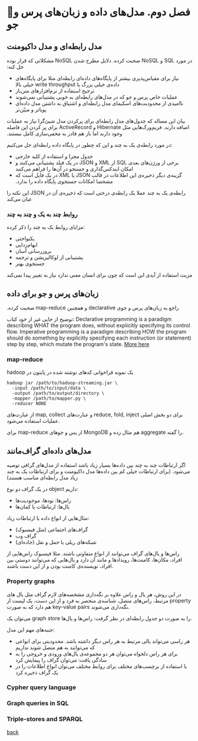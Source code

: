 # 🚧فصل دوم. مدل‌های داده و زبان‌های پرس و جو

## مدل رابطه‌ای و مدل داکیومنت
‫در مورد SQL و NoSQL صحبت کرده. دلایل مطرح شدن NoSQL مشکلاتی که قرار بوده حل کنه:
- ‫نیاز برای مقیاس‌پذیری بیشتر از پایگاه‌های داده‌ای رابطه‌ای مثلا برای پایگاه‌های داده‌ی خیلی بزرگ یا write throughput خیلی بالا
- ترجیح استفاده از نرم‌افزارهای متن‌باز
- عملیات خاص پرس و جو که در مدل‌های رابطه‌ای به خوبی پشتیبانی نمی‌شوند
- ناامیدی از محدودیت‌های اسکیمای مدل رابطه‌ای و اشتیاق به داشتن مدل داده‌ای پویاتر و مبیّن‌تر

بیان این مساله که جدول‌های مدل رابطه‌ای برای پرکردن مدل شیئ‌گرا نیاز به عملیات اضافه دارند.
‫فریم‌ورک‌هایی مثل Hibernate و ActiveRecord برای پر کردن این فاصله وجود دارند اما باز هم قادر به مخفی‌سازی کامل نیستند.

در مورد رابطه‌ی یک به چند و این که چطور در پایگاه داده رابطه‌ای حل می‌کنیم:
- جدول مجزا و استفاده از کلید خارجی
- ‫برخی از ورژن‌های بعدی SQL از XML و JSON در یک فیلد پشتیبانی می‌کنند و امکان ایندکس‌گذاری و جستجو در آن‌ها را فراهم می‌کنند
- ‫گزینه‌ی دیگر ذخیره‌ی این اطلاعات در قالب JSON یا XML در یک فایل است که مشخصا امکانات جستجوی پایگاه داده را ندارد.

‫رابطه‌ی یک به چند عملا یک رابطه‌ی درختی است که ذخیره‌ی آن در JSON این نکته را عیان می‌کند

### روابط چند به یک و چند به چند
مزایای روابط یک به چند را ذکر کرده:
- یکنواختی
- ابهام‌زدایی
- بروزرسانی آسان
- پشتیبانی از لوکالیزیشن و ترجمه
- جستجوی بهتر

مزیت استفاده از آیدی این است که چون برای انسان معنی ندارد نیاز به تغییر پیدا نمی‌کند

 
## زبان‌های پرس و جو برای داده
‫راجع به زبان‌های پرس و جوی
declarative
و همچنین
map-reduce
صحبت کرده.

توضیح از جایی غیر از خود کتاب: 
Declarative programming is a paradigm describing WHAT the program does, without explicitly specifying its control flow. Imperative programming is a paradigm describing HOW the program should do something by explicitly specifying each instruction (or statement) step by step, which mutate the program's state. [More here](https://stackoverflow.com/questions/1784664/what-is-the-difference-between-declarative-and-imperative-paradigm-in-programmin)

### map-reduce
‫یک نمونه فراخوانی کدهای نوشته شده در پایتون در hadoop

```shell
hadoop jar /path/to/hadoop-streaming.jar \
  -input /path/to/input/data \
  -output /path/to/output/directory \
  -mapper /path/to/mapper.py \
  -reducer NONE
```

از عبارت‌های 
map, collect
و عبارت‌های 
reduce, fold, inject
برای دو بخش اصلی عملیات استفاده می‌شود.

برای
map-reduce
از پس و جوهای
MongoDB
هم مثال زده و 
aggregate
را گفته.

## مدل‌های داده‌ای گراف‌مانند
اگر ارتباطات چند به چند بین داده‌ها بسیار زیاد باشد استفاده از مدل‌های گرافی توصیه می‌شود.
(برای ارتباطات خیلی کم بین داده‌ها مدل داکیومنت و برای ارتباطات یک به چند زیاد مدل رابطه‌ای مناسب هستند)

در یک گراف دو نوع
object
داریم:
- راس‌ها: نودها، موجودیت‌ها
- یال‌ها: ارتباطات یا کمان‌ها

مثال‌هایی از انواع داده با ارتباطات زیاد:
- گراف‌های اجتماعی (مثل فیسبوک)
- گراف وب
- شبکه‌های ریلی یا حمل و نقل (جاده‌ای)

راس‌ها و یال‌های گراف می‌توانند از انواع متفاوتی باشند.
مثلا فیسبوک راس‌هایی از افراد، مکان‌ها، کامنت‌ها، رویدادها و مانند آن دارد و یال‌هایی که می‌توانند دوستی بین افراد، نویسنده‌ی کامنت بودن و از این دست باشند.

### Property graphs
در این روش، هر یال و راس علاوه بر نگه‌داری مشخصه‌های لازم گراف مثل یال های مرتبط، راس‌های متصل، شناسه‌ی منحصر به فرد و از این دست،
یک لیست از 
property
هم دارد که به صورت
key-value pairs
نگه‌داری می‌شوند.

می‌توان یک
graph store
را به صورت دو جدول رابطه‌ای در نظر گرفت: راس‌ها و یال‌ها.

جنبه‌های مهم این مدل:
- هر راسی می‌تواند یالی مرتبط به هر راس دیگر داشته باشد. محدودیتی برای انواعی که می‌توانند به هم متصل شوند نداریم
- برای هر راس دلخواه می‌توان هر دو مجموعه‌ی یال‌های ورودی و خروجی را به سادگی یافت: می‌توان گراف را پیمایش کرد
- با استفاده از برچسب‌های مختلف برای روابط مختلف می‌توان انواع اطلاعات را در یک گراف ذخیره کرد

### Cypher query language

### Graph queries in SQL

### Triple-stores and SPARQL


[back](README.md)